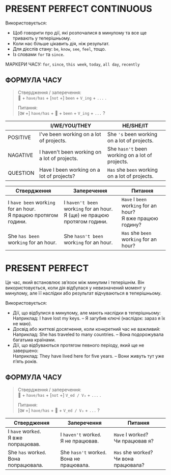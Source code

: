 ﻿# PRESENT PERFECT CONTINUOUS 

Використовується:

- Щоб говорити про дії, які розпочалися в минулому та все ще тривають у теперішньому.  
- Коли нас більше цікавить дія, ніж результат.  
- Для дієслів стану: `be`, `know`, `see`, `feel`, тощо.  
- Із словами `for` та `since`.  

МАРКЕРИ ЧАСУ: `for`, `since`, `this week`, `today`, `all day`, `recently`  

## ФОРМУЛА ЧАСУ
>
> Ствердження / заперечення:  
> 🙂 + `have/has` + [`not` +] `been`  + `V_ing` + `...` . 
>
> Питання:  
> [`QW` +] `have/has` + 🙂 + `been` + `V_ing` + `...` ?  

| | I/WE/YOU/THEY | HE/SHE/IT |
|---|---|---|
| POSITIVE | I've been working on a lot of projects. | She `'s` been working on a lot of projects.  |
| NAGATIVE | I haven't been working on a lot of projects. | She `hasn't` been working on a lot of projects. |
| QUESTION | Have I been working on a lot of projects? | `Has` she `been` working on a lot of projects. |



| Ствердження | Заперечення | Питання |
| --- | --- | --- |
| I `have been` work`ing` for an hour.  </br> Я працюю протягом години. | I `haven't been` work`ing` for an hour. </br> Я (ще) не працюю протягом години. | `Have` I `been` work`ing` for an hour? </br> Я вже працюю годину? |
| She `has been` work`ing` for an hour. | She `hasn't been` work`ing` for an hour. | `Has` she `been` work`ing` for an hour? |

# PRESENT PERFECT

Це час, який встановлює зв’язок між минулим і теперішнім. Він використовується, коли дія відбулася у невизначений момент у минулому, але її наслідки або результат відчуваються в теперішньому.

Використовується:

- Дії, що відбулися в минулому, але мають наслідки в теперішньому:  
Наприклад: I have lost my keys. – Я загубив ключі (наслідок: зараз я їх не маю).
- Досвід або життєві досягнення, коли конкретний час не важливий:  
Наприклад: She has traveled to many countries. – Вона подорожувала багатьма країнами.
- Дії, що відбуваються протягом певного періоду, який ще не завершено:  
Наприклад: They have lived here for five years. – Вони живуть тут уже п’ять років.

## ФОРМУЛА ЧАСУ

>
> Ствердження / заперечення:  
> 🙂 + `have/has` + [`not` +] `V_ed / V₃`  + `...` .  
>
> Питання:  
> [`QW` +] `have/has` + 🙂 + `V_ed / V₃` + `...` ? 

| Ствердження | Заперечення | Питання |
| --- | --- | --- |
| I `have` work`ed`. </br> Я вже попрацював. | I `haven't` work`ed`. </br> Я не працював. | `Have` I work`ed`? </br> Чи працював я? |
| She `has` work`ed`. </br> Вона попрацювала. | She `hasn't` work`ed`. </br> Вона не працювала. | `Has` she work`ed`? </br> Чи вона працювала? |